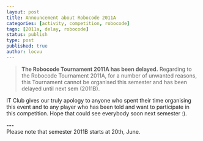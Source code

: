 ```yaml
---
layout: post
title: Announcement about Robocode 2011A
categories: [activity, competition, robocode]
tags: [2011a, delay, robocode]
status: publish
type: post
published: true
author: locvu
---
```


> **The Robocode Tournament 2011A has been delayed.**
Regarding to the
Robocode Tournament 2011A, for a number of unwanted reasons, this
Tournament cannot be organised this semester and has been delayed until
next sem (2011B).

IT Club gives our truly apology to anyone who spent
their time organising this event and to any player who has been told and
want to participate in this competition. Hope that could see everybody
soon next semester :).

**---**  
Please note that semester 2011B starts at
20th, June.
